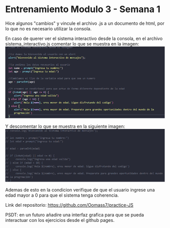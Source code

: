 # Entrenamiento Modulo 3 - Semana 1
Hice algunos "cambios" y vincule el archivo .js a un documento de html, por lo que no es necesario utilizar la consola.

En caso de querer ver el sistema interactivo desde la consola, en el archivo sistema_interactivo.js
comentar lo que se muestra en la imagen:
![alt text](image.png)

Y descomentar lo que se muestra en la siguiente imagen:
![alt text](image-1.png)

Ademas de esto en la condicion verifique de que el usuario ingrese una edad mayor a 0 para que el sistema tenga coherencia.

Link del repositorio: https://github.com/Oomass7/practice-JS

PSDT: en un futuro añadire una interfaz grafica para que se pueda interactuar con los ejercicios desde el github pages.